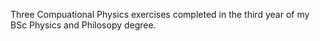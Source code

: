 Three Compuational Physics exercises completed in the third year of my BSc Physics and Philosopy degree.



